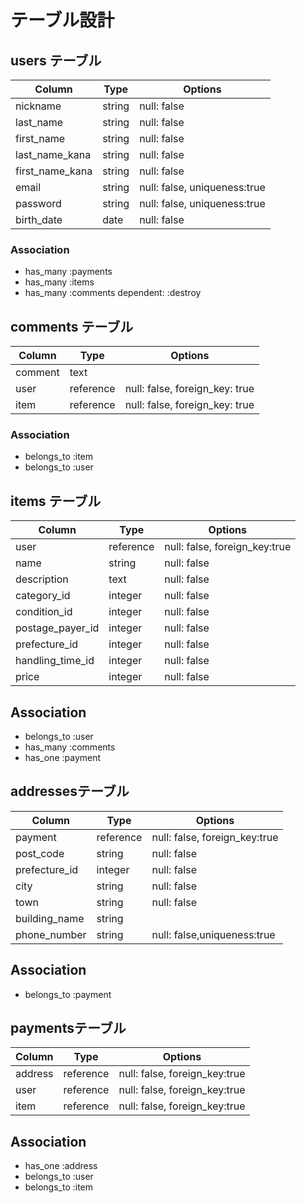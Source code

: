 # テーブル設計

## users テーブル

| Column            | Type   | Options                           |
| ----------------- | ------ | --------------------------------- |
| nickname          | string | null: false                       |
| last_name         | string | null: false                       |
| first_name        | string | null: false                       |
| last_name_kana    | string | null: false                       |
| first_name_kana   | string | null: false                       |
| email             | string | null: false, uniqueness:true      |
| password          | string | null: false, uniqueness:true      |
| birth_date        | date   | null: false                       |
### Association

- has_many :payments
- has_many :items
- has_many :comments dependent: :destroy

## comments テーブル

| Column     | Type       | Options                        |
| -----------| ---------- | ------------------------------ |
| comment    | text       |                                |
| user       | reference  | null: false, foreign_key: true |
| item       | reference  | null: false, foreign_key: true |

### Association

- belongs_to :item
- belongs_to :user

## items テーブル

| Column             | Type       | Options                         |
| ------------------ | ---------- | ------------------------------- |
| user               | reference  | null: false, foreign_key:true   |  
| name               | string     | null: false                     |
| description        | text       | null: false                     |
| category_id        | integer    | null: false                     |
| condition_id       | integer    | null: false                     |
| postage_payer_id   | integer    | null: false                     |
| prefecture_id      | integer    | null: false                     |
| handling_time_id   | integer    | null: false                     |
| price              | integer    | null: false                     |

## Association
- belongs_to :user
- has_many :comments
- has_one :payment

## addressesテーブル

| Column             | Type       | Options                         |
| ------------------ | ---------- | ------------------------------- |
| payment            | reference  | null: false, foreign_key:true   |
| post_code          | string     | null: false                     |  
| prefecture_id      | integer    | null: false                     |                    |
| city               | string     | null: false                     |
| town               | string     | null: false                     |
| building_name      | string     |                                 |
| phone_number       | string     | null: false,uniqueness:true     |

## Association
- belongs_to :payment

## paymentsテーブル

| Column             | Type       | Options                         |
| ------------------ | ---------- | ------------------------------- |
| address            | reference  | null: false, foreign_key:true   |
| user               | reference  | null: false, foreign_key:true   |
| item               | reference  | null: false, foreign_key:true   |

## Association
- has_one :address
- belongs_to :user
- belongs_to :item